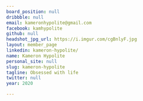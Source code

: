 ```yaml
---
board_position: null
dribbble: null
email: kameronhypolite@gmail.com
facebook: kamhypolite
github: null
headshot_jpg_url: https://i.imgur.com/cgBnlyF.jpg
layout: member_page
linkedin: kameron-hypolite/
name: Kameron Hypolite
personal_site: null
slug: kameron-hypolite
tagline: Obsessed with life
twitter: null
year: 2020

---
```

